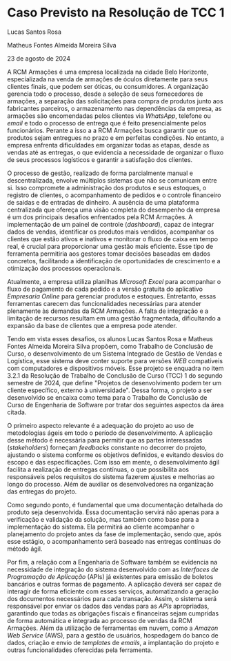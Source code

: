 # Caso Previsto na Resolução de TCC 1

Lucas Santos Rosa

Matheus Fontes Almeida Moreira Silva

23 de agosto de 2024

A RCM Armações é uma empresa localizada na cidade Belo Horizonte, especializada na venda de armações de óculos diretamente para seus clientes finais, que podem ser óticas, ou consumidores. A organização gerencia todo o processo, desde a seleção de seus fornecedores de armações, a separação das solicitações para compra de produtos junto aos fabricantes parceiros, o armazenamento nas dependências da empresa, as armações são encomendadas pelos clientes via *WhatsApp*,  telefone ou *email* e todo o processo de entrega que é feito presencialmente pelos funcionários. Perante a isso a a RCM Armações busca garantir que os produtos sejam entregues no prazo e em perfeitas condições. No entanto, a empresa enfrenta dificuldades em organizar todas as etapas, desde as vendas até as entregas, o que evidencia a necessidade de organizar o fluxo de seus processos logísticos e garantir a satisfação dos clientes.

O processo de gestão, realizado de forma parcialmente manual e descentralizada, envolve múltiplos sistemas que não se comunicam entre si. Isso compromete a administração dos produtos e seus estoques, o registro de clientes, o acompanhamento de pedidos e o controle financeiro de saidas e de entradas de dinheiro. A ausência de uma plataforma centralizada que ofereça uma visão completa do desempenho da empresa é um dos principais desafios enfrentados pela RCM Armações. A implementação de um painel de controle (*dashboard*), capaz de integrar dados de vendas, identificar os produtos mais vendidos, acompanhar os clientes que estão ativos e inativos e monitorar o fluxo de caixa em tempo real, é crucial para proporcionar uma gestão mais eficiente. Esse tipo de ferramenta permitiria aos gestores tomar decisões baseadas em dados concretos, facilitando a identificação de oportunidades de crescimento e a otimização dos processos operacionais.

Atualmente, a empresa utiliza planilhas *Microsoft Excel* para acompanhar o fluxo de pagamento de cada pedido e a versão gratuita do aplicativo *Empresaria Online* para gerenciar produtos e estoques. Entretanto, essas ferramentas carecem das funcionalidades necessárias para atender plenamente às demandas da RCM Armações. A falta de integração e a limitação de recursos resultam em uma gestão fragmentada, dificultando a expansão da base de clientes que a empresa pode atender.

Tendo em vista esses desafios, os alunos Lucas Santos Rosa e Matheus Fontes Almeida Moreira Silva propõem, como Trabalho de Conclusão de Curso, o desenvolvimento de um Sistema Integrado de Gestão de Vendas e Logística, esse sistema deve conter suporte para versões *WEB* compatíveis com computadores e dispositivos móveis. Esse projeto se enquadra no item 3.2.1 da Resolução de Trabalho de Conclusão de Curso (TCC) 1 do segundo semestre de 2024, que define "Projetos de desenvolvimento podem ter um cliente específico, externo à universidade". Dessa forma, o projeto a ser desenvolvido se encaixa como tema para o Trabalho de Conclusão de Curso de Engenharia de Software por tratar dos seguintes aspectos da área citada.

O primeiro aspecto relevante é a adequação do projeto ao uso de metodologias ágeis em todo o período de desenvolvimento. A aplicação desse método é necessária para permitir que as partes interessadas (*stakeholders*) forneçam *feedbacks* constante no decorrer do projeto, ajustando o sistema conforme os objetivos definidos, e evitando desvios do escopo e das especificações. Com isso em mente, o desenvolvimento ágil facilita a realização de entregas contínuas, o que possibilita aos responsáveis pelos requisitos do sistema fazerem ajustes e melhorias ao longo do processo. Além de auxiliar os desenvolvedores na organização das entregas do projeto.

Como segundo ponto, é fundamental que uma documentação detalhada do produto seja desenvolvida. Essa documentação servirá não apenas para a verificação e validação da solução, mas também como base para a implementação do sistema. Ela permitirá ao cliente acompanhar o planejamento do projeto antes da fase de implementação, sendo que, após esse estágio, o acompanhamento será baseado nas entregas contínuas do método ágil.

Por fim, a relação com a Engenharia de Software também se evidencia na necessidade de integração do sistema desenvolvido com as *Interfaces de Programação de Aplicação* (APIs) já existentes para emissão de boletos bancários e outras formas de pagamento. A aplicação deverá ser capaz de interagir de forma eficiente com esses serviços, automatizando a geração dos documentos necessários para cada transação. Assim, o sistema será responsável por enviar os dados das vendas para as *APIs* apropriadas, garantindo que todas as obrigações fiscais e financeiras sejam cumpridas de forma automática e integrada ao processo de vendas da RCM Armações. Além da utilização de ferramentas em nuvem, como a *Amazon Web Service* (AWS), para a gestão de usuários, hospedagem do banco de dados, criação e envio de *templates* de *emails*, a implantação do projeto e outras funcionalidades oferecidas pela ferramenta.
